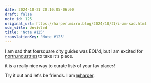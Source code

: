 ```yaml
---
date: 2024-10-21 20:10:05-06:00
draft: false
note_id: 125
original_url: https://harper.micro.blog/2024/10/21/i-am-sad.html
sub_title: Untitled
title: 'Note #125'
translationKey: 'Note #125'
---
```


I am sad that foursquare city guides was EOL'd, but I am excited for [north.industries](https://north.industries/) to take it's place.

it is a really nice way to curate lists of your fav places!

Try it out and let's be friends. I am [@harper](https://micro.blog/harper).